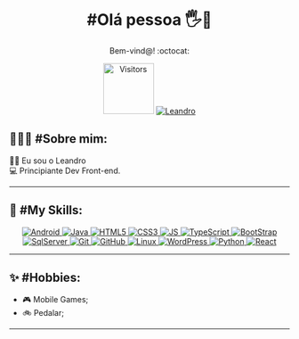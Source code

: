<h1 color="black" align="center"> #Olá pessoa 🖐️🙂 </h1>
<p align="center" color="grey" size="14px">Bem-vind@! :octocat:</p>

<p align="center">
    <a>
        <img width="91" alt="Visitors" src="http://estruyf-github.azurewebsites.net/api/VisitorHit?user=britoleandro&repo=britoleandro&countColorcountColor"/>
    </a> 
    <a href="https://www.linkedin.com/in/leandropbrito">
        <img 
            alt="Leandro" 
            src="https://img.shields.io/badge/-Leandro%20Brito-%230077b5?style=flat-square&logo=linkedin">
    </a>   
</p>

<h2 align='left'>👨🏻‍💻 #Sobre mim:</h2>
<p align='left' color="grey" font-size="20px">
  🧙‍♂️ Eu sou o Leandro <br/>
  💻 Principiante Dev Front-end.</p>
<p>

---

<p>
    <h2 align="left">🧠 #My Skills: </h2>
</p>
<p align="center">
    <a href="https://www.android.com/">
    <img alt="Android" src="https://img.shields.io/badge/android-3DDC84?style=for-the-badge&logo=android&logoColor=black"/>
    </a>
    <a href="https://docs.oracle.com/en/java/">
    <img alt="Java" src="https://img.shields.io/badge/Java-007396?style=for-the-badge&logo=java&logoColor=white"/>
    </a>
    <a href="https://developer.mozilla.org/en-US/docs/Web/HTML">
    <img alt="HTML5" src="https://img.shields.io/badge/HTML5-E34F26?style=for-the-badge&logo=html5&logoColor=white"/>
    </a>
    <a href="https://developer.mozilla.org/en-US/docs/Web/CSS">
    <img alt="CSS3" src="https://img.shields.io/badge/CSS3-1572B6?style=for-the-badge&logo=css3&logoColor=white"/>
    </a>
    <a href="https://www.javascript.com/">
    <img alt="JS" src="https://img.shields.io/badge/JavaScript-F7DF1E?style=for-the-badge&logo=javascript&logoColor=black"/>
    </a>
    <a href="https://www.typescriptlang.org/">
    <img alt="TypeScript" src="https://img.shields.io/badge/TypeScript-3178C6?style=for-the-badge&logo=typescript&logoColor=white"/>
    </a>
    <a href="https://getbootstrap.com/">
    <img alt="BootStrap" src="https://img.shields.io/badge/Bootstrap-563D7C?style=for-the-badge&logo=bootstrap&logoColor=white"/>
    </a>
    <a href="https://www.microsoft.com/pt-br/sql-server/sql-server-2019">
    <img alt="SqlServer" src="https://img.shields.io/badge/SQLServer-00000F?style=for-the-badge&logo=microsoft-sql-server&logoColor=white"/>
    </a>
    <a href="https://git-scm.com/">
    <img alt="Git" src="https://img.shields.io/badge/Git-E95420?style=for-the-badge&logo=git&logoColor=white"/>
    </a>
    <a href="https://github.com/">
    <img alt="GitHub" src="https://img.shields.io/badge/GitHub-100000?style=for-the-badge&logo=github&logoColor=white"/>
    </a>
    <a href="https://www.linuxfoundation.org/">
    <img alt="Linux" src="https://img.shields.io/badge/Linux-FCC624?style=for-the-badge&logo=linux&logoColor=black"/>
    </a>
    <a href="https://wordpress.org/">
    <img alt="WordPress" src="https://img.shields.io/badge/wordPress-3A2F2F?style=for-the-badge&logo=wordPress&logoColor=white"/>
    </a>
    <a href="https://www.python.org/">
    <img alt="Python" src="https://img.shields.io/badge/Python-14354C?style=for-the-badge&logo=python&logoColor=white"/>
    </a>
    <a href="https://reactjs.org/">
    <img alt="React" src="https://img.shields.io/badge/React-61DAFB?style=for-the-badge&logo=react&logoColor=black"/>
    </a>
    
    
</p>

---
<h2 align='left'>✨ #Hobbies:</h2>

- 🎮 Mobile Games;
- 🚲 Pedalar;

---
<!--**britoleandro/britoleandro** is a ✨ _special_ ✨ repository because its `README.md` (this file) appears on your GitHub profile.-->
